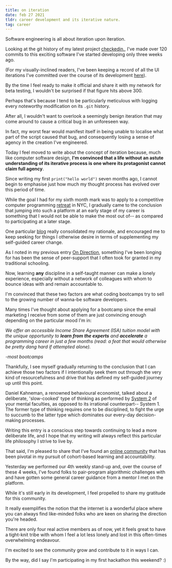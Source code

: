 ```yaml
---
title: on iteration
date: feb 27 2021
tldr: career development and its iterative nature.
tag: career
---
```


Software engineering is all about iteration upon iteration.

Looking at the git history of my latest project [checkedin.](https://github.com/jinyoungch0i/checkedin.), I've made over 120 commits to this exciting software I've started developing only three weeks ago. 

(For my visually-inclined readers, I've been keeping a record of all the UI iterations I've committed over the course of its development [here](https://github.com/jinyoungch0i/checkedin./tree/main/changelog)).

By the time I feel ready to make it official and share it with my network for beta testing, I wouldn't be surprised if that figure hits above 300. 

Perhaps that's because I tend to be particularly meticulous with logging every noteworthy modification on its `.git` history. 

After all, I wouldn't want to overlook a seemingly benign iteration that may come around to cause a critical bug in an unforeseen way. 

In fact, my worst fear would manifest itself in being unable to localise what part of the script caused that bug, and consequently losing a sense of agency in the creation I've engineered. 

Today I feel moved to write about the concept of iteration because, much like computer software design, **I'm convinced that a life without an astute understanding of its iterative process is one where its protagonist cannot claim full agency**. 

Since writing my first `print("hello world")` seven months ago, I cannot begin to emphasise just how much my thought process has evolved over this period of time. 

While the goal I had for my sixth month mark was to apply to a competitive computer programming [retreat](https://www.recurse.com/) in NYC, I gradually came to the conclusion that jumping into such a platform at an early stage of my career is something that I would not be able to make the most out of-- as compared to participating at a later stage.

One particular [blog](https://colorfulcodesblog.wordpress.com/2016/08/21/recurse-center-application-process/comment-page-1/) really consolidated my rationale, and encouraged me to keep seeking for things I otherwise desire in terms of supplementing my self-guided career change. 

As I noted in my previous entry [On Direction](https://www.jinyoung.xyz/thoughts/on-direction), something I've been longing for has been the sense of peer-support that I often took for granted in my traditional schooling. 

Now, learning **any** discipline in a self-taught manner can make a lonely experience, especially without a network of colleagues with whom to bounce ideas with and remain accountable to. 

I'm convinced that these two factors are what coding bootcamps try to sell to the growing number of wanna-be software developers. 

Many times I've thought about applying for a bootcamp since the email marketing I receive from some of them are just convincing enough depending on the particular mood I'm in: 

*We offer an accessible Income Share Agreement (ISA) tuition model with the unique opportunity to **learn from the experts** and **accelerate** a programming career in just a few months (read: a feat that would otherwise be pretty dang hard if attempted alone).* 

*-most bootcamps* 
<br>

Thankfully, I see myself gradually returning to the conclusion that I can achieve those two factors if I intentionally seek them out through the very kind of resourcefulness and drive that has defined my self-guided journey up until this point. 

Daniel Kahneman, a renowned behavioural economist, talked about a deliberate, 'slow-cooked' type of thinking as performed by [System 2](https://youtu.be/PirFrDVRBo4) of your mental faculties, as opposed to its irrational counterpart-- System 1. The former type of thinking requires one to be disciplined, to fight the urge to succumb to the latter type which dominates our every-day decision-making processes.

Writing this entry is a conscious step towards continuing to lead a more deliberate life, and I hope that my writing will always reflect this particular life philosophy I strive to live by. 

That said, I'm pleased to share that I've found an [online community](https://github.com/javier123454321/groupsforlearning) that has been pivotal in my pursuit of cohort-based learning and accountability. 

Yesterday we performed our 4th weekly stand-up and, over the course of these 4 weeks, I've found folks to pair-program algorithmic challenges with and have gotten some general career guidance from a mentor I met on the platform. 

While it's still early in its development, I feel propelled to share my gratitude for this community. 

It really exemplifies the notion that the internet is a wonderful place where you can always find like-minded folks who are keen on sharing the direction you're headed. 

There are only four real active members as of now, yet it feels great to have a tight-knit tribe with whom I feel a lot less lonely and lost in this often-times overwhelming endeavour. 

I'm excited to see the community grow and contribute to it in ways I can.

By the way, did I say I'm participating in my first hackathon this weekend? :)
